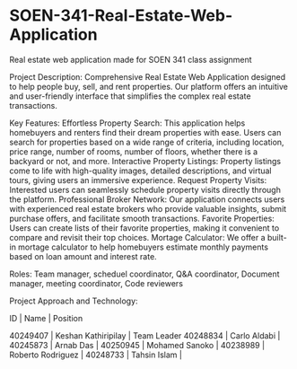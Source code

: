 # SOEN-341-Real-Estate-Web-Application
Real estate web application made for SOEN 341 class assignment

Project Description: 
Comprehensive Real Estate Web Application designed to help people buy, sell, and rent properties. Our platform offers an intuitive and user-friendly interface that simplifies the complex real estate transactions.

Key Features: 
Effortless Property Search: This application helps homebuyers and renters find their dream properties with ease. Users can search for properties based on a wide range of criteria, including location, price range, number of rooms, number of floors, whether there is a backyard or not, and more.
Interactive Property Listings: Property listings come to life with high-quality images, detailed descriptions, and virtual tours, giving users an immersive experience.
Request Property Visits: Interested users can seamlessly schedule property visits directly through the platform.
Professional Broker Network: Our application connects users with experienced real estate brokers who provide valuable insights, submit purchase offers, and facilitate smooth transactions.
Favorite Properties: Users can create lists of their favorite properties, making it convenient to compare and revisit their top choices.
Mortage Calculator: We offer a built-in mortage calculator to help homebuyers estimate monthly payments based on loan amount and interest rate.

Roles: Team manager, scheduel coordinator, Q&A coordinator, Document manager, meeting coordinator, Code reviewers

Project Approach and Technology: 


ID | Name | Position

40249407 | Keshan Kathiripilay | Team Leader 
40248834 | Carlo Aldabi |
40245873 | Arnab Das |
40250945 | Mohamed Sanoko |
40238989 | Roberto Rodriguez |
40248733 | Tahsin Islam |
